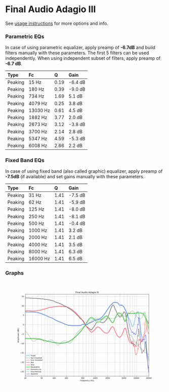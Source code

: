 # Final Audio Adagio III
See [usage instructions](https://github.com/jaakkopasanen/AutoEq#usage) for more options and info.

### Parametric EQs
In case of using parametric equalizer, apply preamp of **-6.7dB** and build filters manually
with these parameters. The first 5 filters can be used independently.
When using independent subset of filters, apply preamp of **-6.7 dB**.

| Type    | Fc       |    Q | Gain    |
|:--------|:---------|:-----|:--------|
| Peaking | 15 Hz    | 0.19 | -6.4 dB |
| Peaking | 180 Hz   | 0.39 | -9.0 dB |
| Peaking | 734 Hz   | 1.69 | 5.1 dB  |
| Peaking | 4079 Hz  | 0.25 | 3.8 dB  |
| Peaking | 13030 Hz | 0.61 | 4.5 dB  |
| Peaking | 1882 Hz  | 3.77 | 2.0 dB  |
| Peaking | 2673 Hz  | 3.12 | -3.8 dB |
| Peaking | 3700 Hz  | 2.14 | 2.8 dB  |
| Peaking | 5347 Hz  | 4.59 | -5.3 dB |
| Peaking | 6008 Hz  | 2.66 | 2.2 dB  |

### Fixed Band EQs
In case of using fixed band (also called graphic) equalizer, apply preamp of **-7.5dB**
(if available) and set gains manually with these parameters.

| Type    | Fc       |    Q | Gain    |
|:--------|:---------|:-----|:--------|
| Peaking | 31 Hz    | 1.41 | -7.5 dB |
| Peaking | 62 Hz    | 1.41 | -5.9 dB |
| Peaking | 125 Hz   | 1.41 | -8.0 dB |
| Peaking | 250 Hz   | 1.41 | -8.1 dB |
| Peaking | 500 Hz   | 1.41 | -0.4 dB |
| Peaking | 1000 Hz  | 1.41 | 3.2 dB  |
| Peaking | 2000 Hz  | 1.41 | 2.1 dB  |
| Peaking | 4000 Hz  | 1.41 | 3.5 dB  |
| Peaking | 8000 Hz  | 1.41 | 6.3 dB  |
| Peaking | 16000 Hz | 1.41 | 6.5 dB  |

### Graphs
![](./Final%20Audio%20Adagio%20III.png)